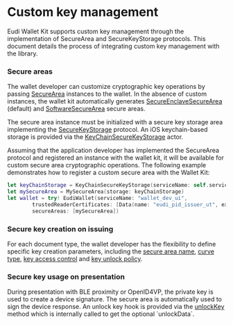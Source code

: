 # Custom key management

Eudi Wallet Kit supports custom key management through the implementation of SecureArea and SecureKeyStorage protocols. This document details the process of integrating custom key management with the library.

### Secure areas

The wallet developer can customize cryptographic key operations by passing [SecureArea](https://eu-digital-identity-wallet.github.io/eudi-lib-ios-iso18013-data-model/documentation/mdocdatamodel18013/securearea) instances to the wallet. In the absence of custom instances, the wallet kit automatically generates [SecureEnclaveSecureArea](https://eu-digital-identity-wallet.github.io/eudi-lib-ios-iso18013-security/documentation/mdocsecurity18013/secureenclavesecurearea) (default) and [SoftwareSecureArea](https://eu-digital-identity-wallet.github.io/eudi-lib-ios-iso18013-security/documentation/mdocsecurity18013/softwaresecurearea) secure areas. 

The secure area instance must be initialized with a secure key storage area implementing the [SecureKeyStorage](https://eu-digital-identity-wallet.github.io/eudi-lib-ios-iso18013-data-model/documentation/mdocdatamodel18013/securekeystorage) protocol. An iOS keychain-based storage is provided via the [KeyChainSecureKeyStorage](https://eu-digital-identity-wallet.github.io/eudi-lib-ios-wallet-storage/documentation/walletstorage/keychainsecurekeystorage) actor. 

Assuming that the application developer has implemented the SecureArea protocol and registered an instance with the wallet kit, it will be available for custom secure area cryptographic operations. The following example demonstrates how to register a custom secure area with the Wallet Kit:

```swift
let keyChainStorage = KeyChainSecureKeyStorage(serviceName: self.serviceName, accessGroup: nil)
let mySecureArea = MySecureArea(storage: keyChainStorage)
let wallet = try! EudiWallet(serviceName: "wallet_dev_ui",
		trustedReaderCertificates: [Data(name: "eudi_pid_issuer_ut", ext: "der")!],
		secureAreas: [mySecureArea])
```

### Secure key creation on issuing

For each document type, the wallet developer has the flexibility to define specific key creation parameters, including the [secure area name](https://eu-digital-identity-wallet.github.io/eudi-lib-ios-iso18013-data-model/documentation/mdocdatamodel18013/securearea/name-1uugf), [curve type](https://eu-digital-identity-wallet.github.io/eudi-lib-ios-iso18013-data-model/documentation/mdocdatamodel18013/coseeccurve), [key access control](https://eu-digital-identity-wallet.github.io/eudi-lib-ios-iso18013-data-model/documentation/mdocdatamodel18013/keyaccesscontrol) and [key unlock policy](https://eu-digital-identity-wallet.github.io/eudi-lib-ios-iso18013-data-model/documentation/mdocdatamodel18013/keyaccessprotection).


### Secure key usage on presentation

During presentation with BLE proximity or OpenID4VP, the private key is used to create a device signature. The secure area is automatically used to sign the device response. An unlock key hook is provided via the [unlockKey](https://eu-digital-identity-wallet.github.io/eudi-lib-ios-iso18013-data-model/documentation/mdocdatamodel18013/securearea/unlockkey(id:)-19q3g) method which is internally called to get the optional `unlockData`. 
